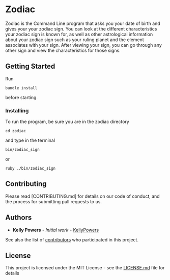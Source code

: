# Zodiac

Zodiac is the Command Line program that asks you your date of birth and gives your your zodiac sign.  You can look at the different characteristics your zodiac sign is known for, as well as other astrological information about your zodiac sign such as your ruling planet and the element associates with your sign.  After viewing your sign, you can go through any other sign and view the characteristics for those signs.

## Getting Started

Run  
```
bundle install
```  
before starting.


### Installing


To run the program, be sure you are in the zodiac directory 
```
cd zodiac
```
and type in the terminal
```
bin/zodiac_sign
```
or 
```
ruby ./bin/zodiac_sign
```


## Contributing

Please read [CONTRIBUTING.md] for details on our code of conduct, and the process for submitting pull requests to us.


## Authors

* **Kelly Powers** - *Initial work* - [KellyPowers](https://github.com/kellypowers)

See also the list of [contributors](https://github.com/your/project/contributors) who participated in this project.

## License

This project is licensed under the MIT License - see the [LICENSE.md](LICENSE.md) file for details



